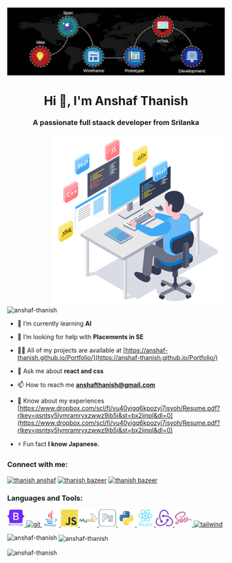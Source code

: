 ![MasterHead](https://github.com/anshaf-thanish/anshaf-thanish/blob/main/dev5.jpg)
<h1 align="center">Hi 👋, I'm Anshaf Thanish</h1>
<h3 align="center">A passionate full staack developer from Srilanka</h3>
<img align="right" alt="Coding" width="400" src="https://github.com/anshaf-thanish/anshaf-thanish/blob/main/developer-2.gif">


<p align="left"> <img src="https://komarev.com/ghpvc/?username=anshaf-thanish&label=Profile%20views&color=0e75b6&style=flat" alt="anshaf-thanish" /> </p>

- 🌱 I’m currently learning **AI**

- 🤝 I’m looking for help with **Placements in SE**

- 👨‍💻 All of my projects are available at [https://anshaf-thanish.github.io/Portfolio/](https://anshaf-thanish.github.io/Portfolio/)

- 💬 Ask me about **react and css**

- 📫 How to reach me **anshafthanish@gmail.com**

- 📄 Know about my experiences [https://www.dropbox.com/scl/fi/vu40yigq6kpozyj7jsyoh/Resume.pdf?rlkey=qsntsy5lymramryxzwwz9ib5i&st=bx2ijnpl&dl=0](https://www.dropbox.com/scl/fi/vu40yigq6kpozyj7jsyoh/Resume.pdf?rlkey=qsntsy5lymramryxzwwz9ib5i&st=bx2ijnpl&dl=0)

- ⚡ Fun fact **I know Japanese.**

<h3 align="left">Connect with me:</h3>
<p align="left">
<a href="https://linkedin.com/in/thanish anshaf" target="blank"><img align="center" src="https://raw.githubusercontent.com/rahuldkjain/github-profile-readme-generator/master/src/images/icons/Social/linked-in-alt.svg" alt="thanish anshaf" height="30" width="40" /></a>
<a href="https://fb.com/thanish bazeer" target="blank"><img align="center" src="https://raw.githubusercontent.com/rahuldkjain/github-profile-readme-generator/master/src/images/icons/Social/facebook.svg" alt="thanish bazeer" height="30" width="40" /></a>
<a href="https://instagram.com/thanish bazeer" target="blank"><img align="center" src="https://raw.githubusercontent.com/rahuldkjain/github-profile-readme-generator/master/src/images/icons/Social/instagram.svg" alt="thanish bazeer" height="30" width="40" /></a>
</p>

<h3 align="left">Languages and Tools:</h3>
<p align="left"> <a href="https://getbootstrap.com" target="_blank" rel="noreferrer"> <img src="https://raw.githubusercontent.com/devicons/devicon/master/icons/bootstrap/bootstrap-plain-wordmark.svg" alt="bootstrap" width="40" height="40"/> </a> <a href="https://git-scm.com/" target="_blank" rel="noreferrer"> <img src="https://www.vectorlogo.zone/logos/git-scm/git-scm-icon.svg" alt="git" width="40" height="40"/> </a> <a href="https://www.java.com" target="_blank" rel="noreferrer"> <img src="https://raw.githubusercontent.com/devicons/devicon/master/icons/java/java-original.svg" alt="java" width="40" height="40"/> </a> <a href="https://developer.mozilla.org/en-US/docs/Web/JavaScript" target="_blank" rel="noreferrer"> <img src="https://raw.githubusercontent.com/devicons/devicon/master/icons/javascript/javascript-original.svg" alt="javascript" width="40" height="40"/> </a> <a href="https://www.mysql.com/" target="_blank" rel="noreferrer"> <img src="https://raw.githubusercontent.com/devicons/devicon/master/icons/mysql/mysql-original-wordmark.svg" alt="mysql" width="40" height="40"/> </a> <a href="https://www.photoshop.com/en" target="_blank" rel="noreferrer"> <img src="https://raw.githubusercontent.com/devicons/devicon/master/icons/photoshop/photoshop-line.svg" alt="photoshop" width="40" height="40"/> </a> <a href="https://www.python.org" target="_blank" rel="noreferrer"> <img src="https://raw.githubusercontent.com/devicons/devicon/master/icons/python/python-original.svg" alt="python" width="40" height="40"/> </a> <a href="https://reactjs.org/" target="_blank" rel="noreferrer"> <img src="https://raw.githubusercontent.com/devicons/devicon/master/icons/react/react-original-wordmark.svg" alt="react" width="40" height="40"/> </a> <a href="https://redux.js.org" target="_blank" rel="noreferrer"> <img src="https://raw.githubusercontent.com/devicons/devicon/master/icons/redux/redux-original.svg" alt="redux" width="40" height="40"/> </a> <a href="https://sass-lang.com" target="_blank" rel="noreferrer"> <img src="https://raw.githubusercontent.com/devicons/devicon/master/icons/sass/sass-original.svg" alt="sass" width="40" height="40"/> </a> <a href="https://tailwindcss.com/" target="_blank" rel="noreferrer"> <img src="https://www.vectorlogo.zone/logos/tailwindcss/tailwindcss-icon.svg" alt="tailwind" width="40" height="40"/> </a> </p>

<p><img align="left" src="https://github-readme-stats.vercel.app/api/top-langs?username=anshaf-thanish&show_icons=true&locale=en&layout=compact" alt="anshaf-thanish" /></p>

<p>&nbsp;<img align="center" src="https://github-readme-stats.vercel.app/api?username=anshaf-thanish&show_icons=true&locale=en" alt="anshaf-thanish" /></p>

<p><img align="center" src="https://github-readme-streak-stats.herokuapp.com/?user=anshaf-thanish&" alt="anshaf-thanish" /></p>
